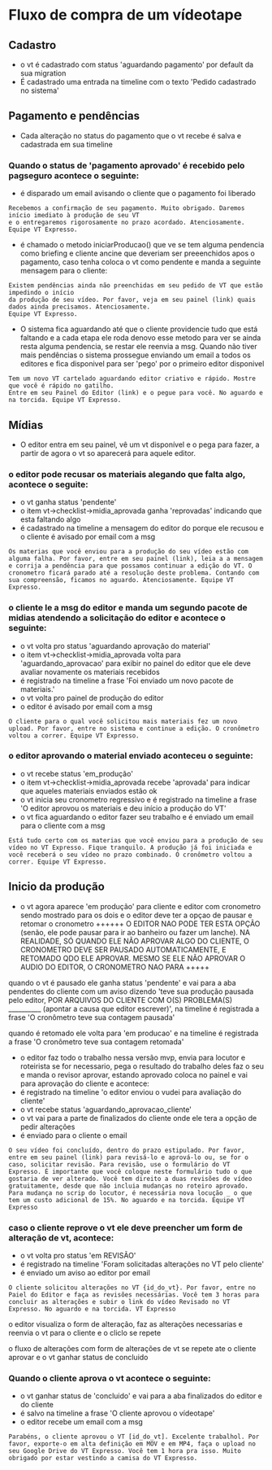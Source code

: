 # Fluxo de compra de um vídeotape

## Cadastro
- o vt é cadastrado com status 'aguardando pagamento' por default da sua migration 
- É cadastrado uma entrada na timeline com o texto 'Pedido cadastrado no sistema'

## Pagamento e pendências
- Cada alteração no status do pagamento que o vt recebe é salva e cadastrada em sua timeline

### Quando o status de 'pagamento aprovado' é recebido pelo pagseguro acontece o seguinte: 
- é disparado um email avisando o cliente que o pagamento foi liberado

```
Recebemos a confirmação de seu pagamento. Muito obrigado. Daremos início imediato à produção de seu VT 
e o entregaremos rigorosamente no prazo acordado. Atenciosamente. Equipe VT Expresso.
```

- é chamado o metodo iniciarProducao() que ve se tem alguma pendencia como briefing e cliente ancine que deveriam ser preeenchidos apos o pagamento, caso tenha coloca o vt como pendente e manda a seguinte mensagem para o cliente:

```
Existem pendências ainda não preenchidas em seu pedido de VT que estão impedindo o início 
da produção de seu vídeo. Por favor, veja em seu painel (link) quais dados ainda precisamos. Atenciosamente. 
Equipe VT Expresso.
```

- O sistema fica aguardando até que o cliente providencie tudo que está faltando e a cada etapa ele roda denovo esse metodo para ver se ainda resta alguma pendencia, se restar ele reenvia a msg. Quando não tiver mais pendências o sistema prossegue enviando um email a todos os editores e fica disponivel para ser 'pego' por o primeiro editor disponivel

```
Tem um novo VT cartelado aguardando editor criativo e rápido. Mostre que você é rápido no gatilho.
Entre em seu Painel do Editor (link) e o pegue para você. No aguardo e na torcida. Equipe VT Expresso. 
```

## Mídias
- O editor entra em seu painel, vê um vt disponível e o pega para fazer, a partir de agora o vt so aparecerá para aquele editor.

### o editor pode recusar os materiais alegando que falta algo, acontece o seguite:
- o vt ganha status 'pendente'
- o item vt->checklist->midia_aprovada ganha 'reprovadas' indicando que esta faltando algo
- é cadastrado na timeline a mensagem do editor do porque ele recusou e o cliente é avisado por email com a msg

```
Os materias que você enviou para a produção do seu vídeo estão com alguma falha. Por favor, entre em seu painel (link), leia a a mensagem e corrija a pendência para que possamos continuar a edição do VT. O cronometro ficará parado até a resolução deste problema. Contando com sua compreensão, ficamos no aguardo. Atenciosamente. Equipe VT Expresso.
```

### o cliente le a msg do editor e manda um segundo pacote de midias atendendo a solicitação do editor e acontece o seguinte: 
- o vt volta pro status 'aguardando aprovação do material'
- o item vt->checklist->midia_aprovada volta para 'aguardando_aprovacao' para exibir no painel do editor que ele deve avaliar novamente os materiais recebidos
- é registrado na timeline a frase 'Foi enviado um novo pacote de materiais.' 
- o vt volta pro painel de produção do editor
- o editor é avisado por email com a msg

```
O cliente para o qual você solicitou mais materiais fez um novo upload. Por favor, entre no sistema e continue a edição. O cronômetro voltou a correr. Equipe VT Expresso.
```

### o editor aprovando o material enviado aconteceu o seguinte: 
- o vt recebe status 'em_produção' 
- o item vt->checklist->midia_aprovada recebe 'aprovada' para indicar que aqueles materiais enviados estão ok
- o vt inicia seu cronometro regressivo e é registrado na timeline a frase 'O editor aprovou os materiais e deu início a produção do VT'
- o vt fica aguardando o editor fazer seu trabalho e é enviado um email para o cliente com a msg

```
Está tudo certo com os materias que você enviou para a produção de seu vídeo no VT Expresso. Fique tranquilo. A produção já foi iniciada e você receberá o seu vídeo no prazo combinado. O cronômetro voltou a correr. Equipe VT Expresso.  
```

## Inicio da produção
- o vt agora aparece 'em produção' para cliente e editor com cronometro sendo mostrado para os dois e o editor deve ter a opçao de pausar e retomar o cronometro ++++++ O EDITOR NAO PODE TER ESTA OPÇÃO (senão, ele pode pausar para ir ao banheiro ou fazer um lanche). NA REALIDADE, SÓ QUANDO ELE NÃO APROVAR ALGO DO CLIENTE, O CRONOMETRO DEVE SER PAUSADO AUTOMATICAMENTE, E RETOMADO QDO ELE APROVAR. MESMO SE ELE NÃO APROVAR O AUDIO DO EDITOR, O CRONOMETRO NAO PARA +++++

quando o vt é pausado ele ganha status 'pendente' e vai para a aba pendentes do cliente com um aviso dizendo 'teve sua produção pausada pelo editor, POR ARQUIVOS DO CLIENTE COM O(S) PROBLEMA(S)   __________ (apontar a causa que editor escrever)', na timeline é registrada a frase 'O cronômetro teve sua contagem pausada'

quando é retomado ele volta para 'em producao' e na timeline é registrada a frase 'O cronômetro teve sua contagem retomada'

- o editor faz todo o trabalho nessa versão mvp, envia para locutor e roteirista se for necessario, pega o resultado do trabalho deles faz o seu e manda o revisor aprovar, estando aprovado coloca no painel e vai para aprovação do cliente e acontece: 
- é registrado na timeline 'o editor enviou o vudei para avaliação do cliente'
- o vt recebe status 'aguardando_aprovacao_cliente' 
- o vt vai para a parte de finalizados do cliente onde ele tera a opção de pedir alterações
- é enviado para o cliente o email

```
O seu vídeo foi concluído, dentro do prazo estipulado. Por favor,  entre em seu painel (link) para revisá-lo e aprová-lo ou, se for o caso, solicitar revisão. Para revisão, use o formulário do VT Expresso. É importante que você coloque neste formulário tudo o que gostaria de ver alterado. Você tem direito a duas revisões de vídeo gratuitamente, desde que não incluia mudanças no roteiro aprovado. Para mudança no scrip do locutor, é necessária nova locução _ o que tem um custo adicional de 15%. No aguardo e na torcida. Equipe VT Expresso
```

### caso o cliente reprove o vt ele deve preencher um form de alteração de vt, acontece:
- o vt volta pro status 'em REVISÃO'
- é registrado na timeline 'Foram solicitadas alterações no VT pelo cliente'
- é enviado um aviso ao editor por email

```
O cliente solicitou alterações no VT {id_do_vt}. Por favor, entre no Paiel do Editor e faça as revisões necessárias. Você tem 3 horas para concluir as alterações e subir o link do vídeo Revisado no VT Expresso. No aguardo e na torcida. VT Expresso
```

o editor visualiza o form de alteração, faz as alterações necessarias e reenvia o vt
para o cliente e o cliclo se repete

o fluxo de alterações com form de alterações de vt se repete ate o cliente 
aprovar e o vt ganhar status de concluido

### Quando o cliente aprova o vt acontece o seguinte:
- o vt ganhar status de 'concluido' e vai para a aba finalizados do editor e do cliente
- é salvo na timeline a frase 'O cliente aprovou o vídeotape'
- o editor recebe um email com a msg

```
Parabéns, o cliente aprovou o VT [id_do_vt]. Excelente trabalhol. Por favor, exporte-o em alta definição em MOV e em MP4, faça o upload no seu Google Drive do VT Expresso. Você tem 1 hora pra isso. Muito obrigado por estar vestindo a camisa do VT Expresso.
```
